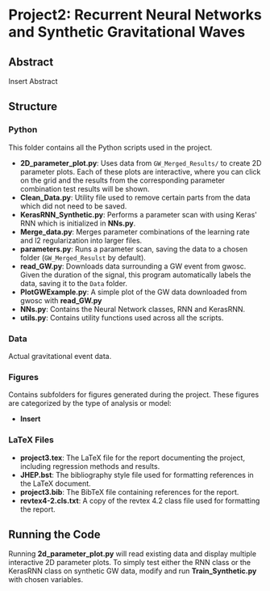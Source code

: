 # Project2: Recurrent Neural Networks and Synthetic Gravitational Waves

## Abstract
Insert Abstract

## Structure

### Python
This folder contains all the Python scripts used in the project.

- **2D_parameter_plot.py**: Uses data from `GW_Merged_Results/` to create 2D parameter plots. Each of these plots are interactive, where you can click on the grid and the results from the corresponding parameter combination test results will be shown.
- **Clean_Data.py**: Utility file used to remove certain parts from the data which did not need to be saved.
- **KerasRNN_Synthetic.py**: Performs a parameter scan with using Keras' RNN which is initialized in **NNs.py**.
- **Merge_data.py**: Merges parameter combinations of the learning rate and l2 regularization into larger files.
- **parameters.py**: Runs a parameter scan, saving the data to a chosen folder (`GW_Merged_Resulst` by default).
- **read_GW.py**: Downloads data surrounding a GW event from gwosc. Given the duration of the signal, this program automatically labels the data, saving it to the `Data` folder.
- **PlotGWExample.py**: A simple plot of the GW data downloaded from gwosc with **read_GW.py**
- **NNs.py**: Contains the Neural Network classes, RNN and KerasRNN.
- **utils.py**: Contains utility functions used across all the scripts.

### Data
Actual gravitational event data.

### Figures
Contains subfolders for figures generated during the project. These figures are categorized by the type of analysis or model:

- **Insert**

### LaTeX Files
- **project3.tex**: The LaTeX file for the report documenting the project, including regression methods and results.
- **JHEP.bst**: The bibliography style file used for formatting references in the LaTeX document.
- **project3.bib**: The BibTeX file containing references for the report.
- **revtex4-2.cls.txt**: A copy of the revtex 4.2 class file used for formatting the report.

## Running the Code
Running **2d_parameter_plot.py** will read existing data and display multiple interactive 2D parameter plots. To simply test either the RNN class or the KerasRNN class on synthetic GW data, modify and run **Train_Synthetic.py** with chosen variables.